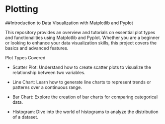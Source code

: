 # Plotting

##Introduction to Data Visualization with Matplotlib and Pyplot

This repository provides an overview and tutorials on essential plot types and functionalities using Matplotlib and Pyplot. Whether you are a beginner or looking to enhance your data visualization skills, this project covers the basics and advanced features.

Plot Types Covered

- Scatter Plot: Understand how to create scatter plots to visualize the relationship between two variables.

- Line Chart: Learn how to generate line charts to represent trends or patterns over a continuous range.

- Bar Chart: Explore the creation of bar charts for comparing categorical data.

- Histogram: Dive into the world of histograms to analyze the distribution of a dataset.